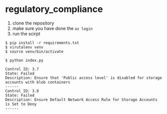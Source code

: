# regulatory_compliance

1. clone the repository
2. make sure you have done the `az login`
3. run the scirpt

```
$ pip install -r requirements.txt
$ virutalenv venv
$ source venv/bin/activate

$ python index.py

Control ID: 3.7
State: Failed
Description: Ensure that 'Public access level' is disabled for storage accounts with blob containers
------
Control ID: 3.8
State: Failed
Description: Ensure Default Network Access Rule for Storage Accounts is Set to Deny
------
